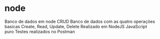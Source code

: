 # node
Banco de dados em node CRUD
Banco de dados com as quatro operações basicas Create, Read, Update, Delete
Realizado em NodeJS
JavaScript puro
Testes realizados no Postman
